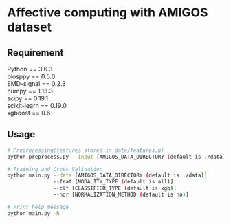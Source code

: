 Affective computing with AMIGOS dataset
===

## Requirement

Python == 3.6.3  
biosppy == 0.5.0  
EMD-signal == 0.2.3  
numpy == 1.13.3  
scipy == 0.19.1  
scikit-learn == 0.19.0  
xgboost == 0.6  

## Usage

```bash
# Preprocessing(features stored in data/features.p)
python preprocess.py --input [AMIGOS_DATA_DIRECTORY (default is ./data)]

# Training and Cross Validation
python main.py --data [AMIGOS_DATA_DIRECTORY (default is ./data)]
               --feat [MODALITY_TYPE (default is all)]
               --clf [CLASSIFIER_TYPE (default is xgb)]
               --nor [NORMALIZATION_METHOD (default is no)]

# Print help message
python main.py -h
```
